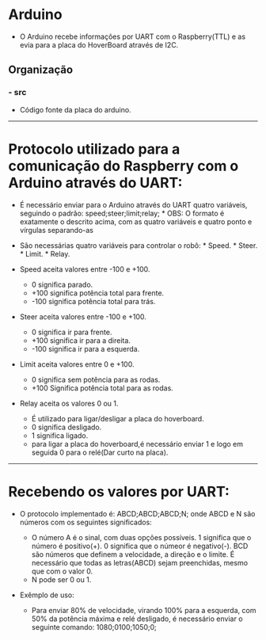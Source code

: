 # Arduino

  * O Arduino recebe informações por UART com o Raspberry(TTL) e as evia para a placa do HoverBoard através de I2C.

## Organização

### - src
  - Código fonte da placa do arduino.

---

# Protocolo utilizado para a comunicação do Raspberry com o Arduino através do UART:

 * É necessário enviar para o Arduino através do UART quatro variáveis, seguindo o padrão: speed;steer;limit;relay;
       * OBS: O formato é exatamente o descrito acima, com as quatro variáveis e quatro ponto e vírgulas separando-as

 * São necessárias quatro variáveis para controlar o robô:
       * Speed.
       * Steer.
       * Limit.
       * Relay.
     
  * Speed aceita valores entre -100 e +100.
     *  0 significa parado.
     *  +100 significa potência total para frente.
     *  -100 significa potência total para trás.
  
   * Steer aceita valores entre -100 e +100.
     *  0 significa ir para frente.
     *  +100 significa ir para a direita.
     *  -100 significa ir para a esquerda.
     
   * Limit aceita valores entre 0 e +100.
     * 0 significa sem potência para as rodas.
     * +100 Significa potência total para as rodas.

  * Relay aceita os valores 0 ou 1.
    * É utilizado para ligar/desligar a placa do hoverboard.
    * 0 significa desligado.
    * 1 significa ligado.
    * para ligar a placa do hoverboard,é necessário enviar 1 e logo em seguida 0 para o relé(Dar curto na placa).
 
 ---
 
 # Recebendo os valores por UART:
  
  * O protocolo implementado é: ABCD;ABCD;ABCD;N; onde ABCD e N são números com os seguintes significados:
  
       * O número A é o sinal, com duas opções possíveis. 1 significa que o número é positivo(+). 0 significa que o númeor é negativo(-). BCD são números que definem a velocidade, a direção e o limite. É necessário que todas as letras(ABCD) sejam preenchidas, mesmo que com o valor 0.
       * N pode ser 0 ou 1.


  * Exêmplo de uso:
       * Para enviar 80% de velocidade, virando 100% para a esquerda, com 50% da potência máxima e relé desligado, é necessário enviar o seguinte comando: 1080;0100;1050;0;